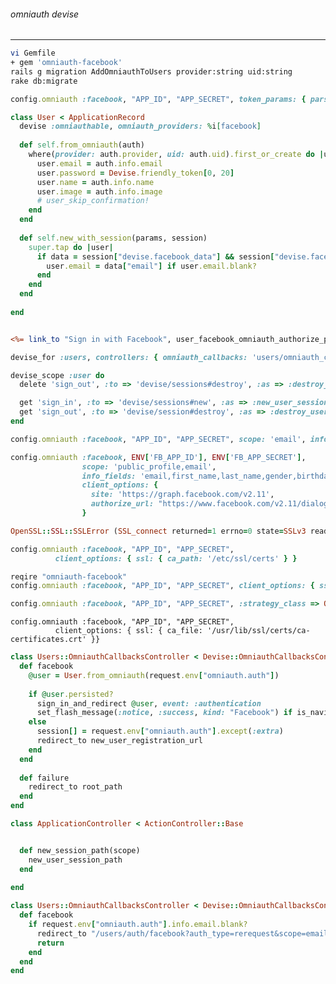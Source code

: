 ###### omniauth devise
---


```sh
vi Gemfile
+ gem 'omniauth-facebook'
rails g migration AddOmniauthToUsers provider:string uid:string
rake db:migrate
```

```config/initializers/devise.rb
config.omniauth :facebook, "APP_ID", "APP_SECRET", token_params: { parse: :json }
```

```app/models/user.rb
class User < ApplicationRecord
  devise :omniauthable, omniauth_providers: %i[facebook]
  
  def self.from_omniauth(auth)
    where(provider: auth.provider, uid: auth.uid).first_or_create do |user|
      user.email = auth.info.email
      user.password = Devise.friendly_token[0, 20]
      user.name = auth.info.name
      user.image = auth.info.image
      # user_skip_confirmation!
    end
  end
  
  def self.new_with_session(params, session)
    super.tap do |user|
      if data = session["devise.facebook_data"] && session["devise.facebook_data"]["extra"]["raw_info"]
        user.email = data["email"] if user.email.blank?
      end
    end
  end
  
end


```

```app/views/home.html.erb

<%= link_to "Sign in with Facebook", user_facebook_omniauth_authorize_path %>

```

```config/routes.rb
devise_for :users, controllers: { omniauth_callbacks: 'users/omniauth_callbacks' }

devise_scope :user do
  delete 'sign_out', :to => 'devise/sessions#destroy', :as => :destroy_user_session

  get 'sign_in', :to => 'devise/sessions#new', :as => :new_user_session
  get 'sign_out', :to => 'devise/session#destroy', :as => :destroy_user_session
end

config.omniauth :facebook, "APP_ID", "APP_SECRET", scope: 'email', info_fields: 'email,name'

config.omniauth :facebook, ENV['FB_APP_ID'], ENV['FB_APP_SECRET'],
                scope: 'public_profile,email',
                info_fields: 'email,first_name,last_name,gender,birthday,localtion,picture',
                client_options: {
                  site: 'https://graph.facebook.com/v2.11',
                  authorize_url: "https://www.facebook.com/v2.11/dialog/oauth"
                }

OpenSSL::SSL::SSLError (SSL_connect returned=1 errno=0 state=SSLv3 read server certificate B: certificate verify failed)

config.omniauth :facebook, "APP_ID", "APP_SECRET",
          client_options: { ssl: { ca_path: '/etc/ssl/certs' } }

reqire "omniauth-facebook"
config.omniauth :facebook, "APP_ID", "APP_SECRET", client_options: { ssl: { verify: !Rails.env.development? } }

config.omniauth :facebook, "APP_ID", "APP_SECRET", :strategy_class => OmniAuth::Strategies::Facebook
```

```ca_file
config.omniauth :facebook, "APP_ID", "APP_SECRET",
          client_options: { ssl: { ca_file: '/usr/lib/ssl/certs/ca-certificates.crt' }}
```

```app/controllers/users/omniauth_calbacks_controller.rb
class Users::OmniauthCallbacksController < Devise::OmniauthCallbacksController
  def facebook
    @user = User.from_omniauth(request.env["omniauth.auth"])
    
    if @user.persisted?
      sign_in_and_redirect @user, event: :authentication
      set_flash_message(:notice, :success, kind: "Facebook") if is_navigation_format?
    else
      session[] = request.env["omniauth.auth"].except(:extra)
      redirect_to new_user_registration_url
    end
  end
  
  def failure
    redirect_to root_path
  end
end


```

```app/controllers/application_controller.rb
class ApplicationController < ActionController::Base


  def new_session_path(scope)
    new_user_session_path
  end
  
end


```

```app/controllers/users/callback_controller.rb
class Users::OmniauthCallbacksController < Devise::OmniauthCallbacksController
  def facebook
    if request.env["omniauth.auth"].info.email.blank?
      redirect_to "/users/auth/facebook?auth_type=rerequest&scope=email"
      return
    end
  end
end

```

```
```

```
```

```
```

```
```

```
```

```
```

```
```

```
```

```
```

```
```

```
```

```
```

```
```

```
```

```
```

```
```

```
```

```
```

```
```

```
```

```
```

```
```

```
```

```
```

```
```

```
```

```
```

```
```

```
```

```
```

```
```

```
```

```
```

```
```

```
```

```
```

```
```

```
```

```
```

```
```

```
```

```
```

```
```

```
```

```
```

```
```

```
```

```
```

